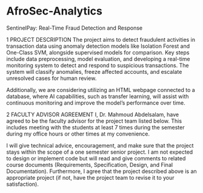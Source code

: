 # AfroSec-Analytics
SentinelPay: Real-Time Fraud Detection and Response

1 PROJECT DESCRIPTION
The project aims to detect fraudulent activities in transaction data using anomaly detection models like Isolation Forest and One-Class SVM, alongside supervised models for comparison.
Key steps include data preprocessing, model evaluation, and developing a real-time monitoring system to detect and respond to suspicious transactions. The system will classify anomalies, freeze affected accounts, and escalate unresolved cases for human review.

Additionally, we are considering utilizing an HTML webpage connected to a database, where AI capabilities, such as transfer learning, will assist with continuous monitoring and improve the model’s performance over time.

2 FACULTY ADVISOR AGREEMENT
I, Dr. Mahmoud Abdelsalam, have agreed to be the faculty advisor for the project team listed below. This includes meeting with the students at least 7 times during the semester during my office hours or other times at my convenience.

I will give technical advice, encouragement, and make sure that the project stays within the scope of a one semester senior project. I am not expected to design or implement code but will read and give comments to related course documents (Requirements, Specification, Design, and Final Documentation). Furthermore, I agree that the project described above is an appropriate project (if not, have the project team to revise it to your satisfaction).

